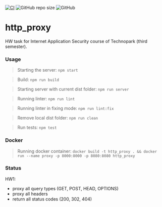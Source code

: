 [![CI](https://github.com/DPeshkoff/http_proxy/actions/workflows/CI.yml/badge.svg?branch=master)](https://github.com/DPeshkoff/http_proxy/actions/workflows/CI.yml) ![GitHub repo size](https://img.shields.io/github/repo-size/DPeshkoff/http_proxy) ![GitHub](https://img.shields.io/github/license/DPeshkoff/http_proxy)

# http_proxy
HW task for Internet Application Security course of Technopark (third semester).

### Usage

> Starting the server: `npm start`

> Build: `npm run build`

> Starting server with current dist folder: `npm run server`

> Running linter: `npm run lint`

> Running linter in fixing mode: `npm run lint:fix`

> Remove local dist folder: `npm run clean`

> Run tests: `npm test`

### Docker

> Running docker container: `docker build -t http_proxy . && docker run --name proxy -p 8000:8000 -p 8080:8080 http_proxy`

### Status

HW1:
- proxy all query types (GET, POST, HEAD, OPTIONS)
- proxy all headers
- return all status codes (200, 302, 404)
